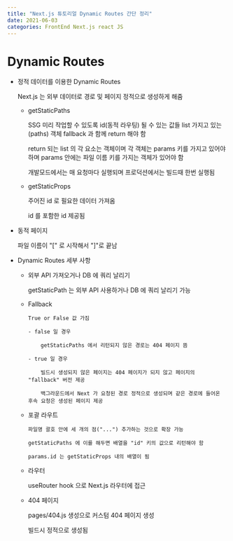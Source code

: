 ```yaml
---
title: "Next.js 튜토리얼 Dynamic Routes 간단 정리"
date: 2021-06-03
categories: FrontEnd Next.js react JS
---
```


# Dynamic Routes

- 정적 데이터를 이용한 Dynamic Routes

  Next.js 는 외부 데이터로 경로 및 페이지 정적으로 생성하게 해줌

  - getStaticPaths

    SSG 미리 작업할 수 있도록 id(동적 라우팅) 될 수 있는 값들 list 가지고 있는(paths) 객체 fallback 과 함께 return 해야 함

    return 되는 list 의 각 요소는 객체이며 각 객체는 params 키를 가지고 있어야 하며 params 안에는 파일 이름 키를 가지는 객체가 있어야 함

    개발모드에서는 매 요청마다 실행되며 프로덕션에서는 빌드때 한번 실행됨

  - getStaticProps

    주어진 id 로 필요한 데이터 가져옴

    id 를 포함한 id 제공됨

- 동적 페이지

  파일 이름이 "[" 로 시작해서 "]"로 끝남

- Dynamic Routes 세부 사항

  - 외부 API 가져오거나 DB 에 쿼리 날리기

    getStaticPath 는 외부 API 사용하거나 DB 에 쿼리 날리기 가능

  - Fallback

        True or False 값 가짐

        - false 일 경우

            getStaticPaths 에서 리턴되지 않은 경로는 404 페이지 뜸

        - true 일 경우

            빌드시 생성되지 않은 페이지는 404 페이지가 되지 않고 페이지의 "fallback" 버전 제공

            백그라운드에서 Next 가 요청된 경로 정적으로 생성되며 같은 경로에 들어온 후속 요청은 생성된 페이지 제공

  - 포괄 라우트

        파일명 괄호 안에 세 개의 점("...") 추가하는 것으로 확장 가능

        getStaticPaths 에 이를 해두면 배열을 "id" 키의 값으로 리턴해야 함

        params.id 는 getStaticProps 내의 배열이 됨

  - 라우터

    useRouter hook 으로 Next.js 라우터에 접근

  - 404 페이지

    pages/404.js 생성으로 커스텀 404 페이지 생성

    빌드시 정적으로 생성됨
